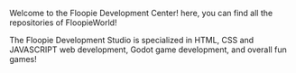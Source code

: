 Welcome to the Floopie Development Center!
here, you can find all the repositories of FloopieWorld!

The Floopie Development Studio is specialized in HTML, CSS and JAVASCRIPT web development, Godot game development, and overall fun games!

<!---
FloopieDevStudio/FloopieDevStudio is a ✨ special ✨ repository because its `README.md` (this file) appears on your GitHub profile.
You can click the Preview link to take a look at your changes.
--->
